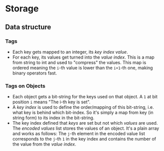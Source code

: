 # Storage

## Data structure

### Tags
* Each key gets mapped to an integer, its _key index value_.
* For each key, its values get turned into the _value index_. This is a map from string to int and used to "compress" the values. This map is ordered meaning the `i`-th value is lower than the `i+1`-th one, making binary operators fast.

### Tags on Objects
* Each object gets a bit-string for the keys used on that object. A `1` at bit position `i` means "The i-th key is set".
* A _key index_ is used to define the order/mapping of this bit-string, i.e. what key is behind which bit-index. So it's simply a map from key (in string form) to its index in the bit-string.
* The key index defined that _keys_ are set but not which _values_ are used. The _encoded values_ list stores the values of an object. It's a plain array and works as follows: The `j`-th element in the encoded value list corresponds to the `j`-th `1` in the key index and contains the number of the value from the _value index_. 
